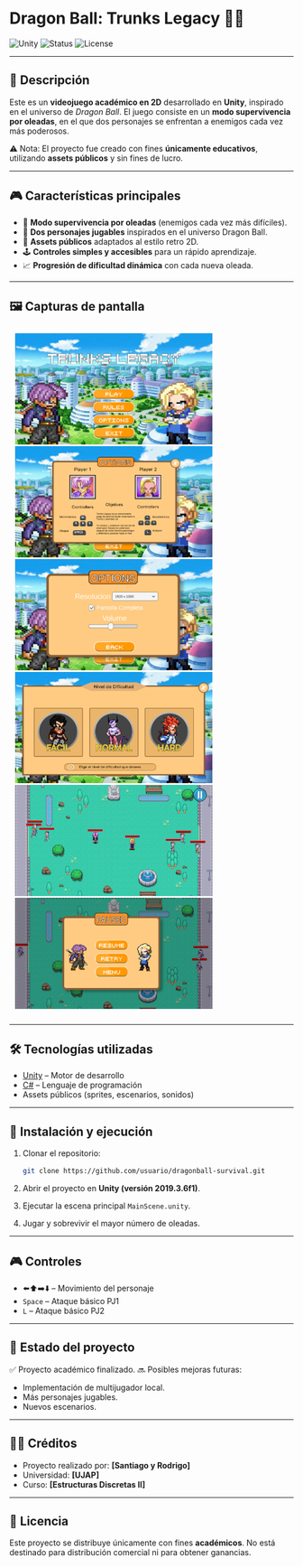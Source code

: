 # Dragon Ball: Trunks Legacy 🐉✨

![Unity](https://img.shields.io/badge/Engine-Unity-blue?logo=unity)
![Status](https://img.shields.io/badge/Status-Academic_Project-green)
![License](https://img.shields.io/badge/Assets-Public-orange)

---

## 📖 Descripción

Este es un **videojuego académico en 2D** desarrollado en **Unity**, inspirado en el universo de *Dragon Ball*.
El juego consiste en un **modo supervivencia por oleadas**, en el que dos personajes se enfrentan a enemigos cada vez más poderosos.

⚠️ Nota: El proyecto fue creado con fines **únicamente educativos**, utilizando **assets públicos** y sin fines de lucro.

---

## 🎮 Características principales

* 🌊 **Modo supervivencia por oleadas** (enemigos cada vez más difíciles).
* 👥 **Dos personajes jugables** inspirados en el universo Dragon Ball.
* 🎨 **Assets públicos** adaptados al estilo retro 2D.
* 🕹️ **Controles simples y accesibles** para un rápido aprendizaje.
* 📈 **Progresión de dificultad dinámica** con cada nueva oleada.

---

## 🖼️ Capturas de pantalla

<div style="justify-content: center; gap: 10px; padding: 10px;">
  <img src="image/Home.png" width="350" />
  <img src="image/Rules.png" width="350" />
  <img src="image/Options.png" width="350" />
  <img src="image/Dificulty.png" width="350" />
  <img src="image/Game.png" width="350" />
  <img src="image/Menu.png" width="350" />
</div>

---

## 🛠️ Tecnologías utilizadas

* [Unity](https://unity.com/) – Motor de desarrollo
* [C#](https://learn.microsoft.com/dotnet/csharp/) – Lenguaje de programación
* Assets públicos (sprites, escenarios, sonidos)

---


## 🚀 Instalación y ejecución

1. Clonar el repositorio:

   ```bash
   git clone https://github.com/usuario/dragonball-survival.git
   ```
2. Abrir el proyecto en **Unity (versión 2019.3.6f1)**.
3. Ejecutar la escena principal `MainScene.unity`.
4. Jugar y sobrevivir el mayor número de oleadas.

---

## 🎮 Controles

* ⬅️⬆️➡️⬇️ – Movimiento del personaje
* `Space` – Ataque básico PJ1
* `L` – Ataque básico PJ2

---

## 📌 Estado del proyecto

✅ Proyecto académico finalizado.
🔜 Posibles mejoras futuras:

* Implementación de multijugador local.
* Más personajes jugables.
* Nuevos escenarios.

---

## 👨‍🏫 Créditos

* Proyecto realizado por: **[Santiago y Rodrigo]**
* Universidad: **[UJAP]**
* Curso: **[Estructuras Discretas II]**

---

## 📜 Licencia

Este proyecto se distribuye únicamente con fines **académicos**.
No está destinado para distribución comercial ni para obtener ganancias.